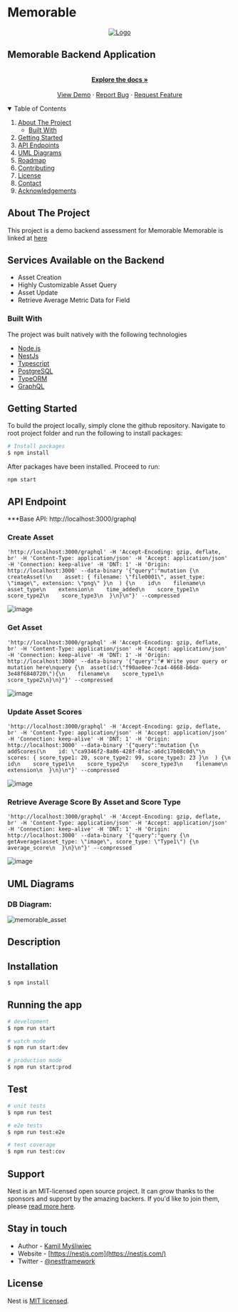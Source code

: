 # Memorable
<p align="center">
  <a href="https://www.memorableai.com/">
    <img src="https://user-images.githubusercontent.com/65955286/159771902-0c5f42ec-0610-4fb3-a706-63f4e15a4758.png" alt="Logo">
  </a>
 
 <h2>Memorable Backend Application  </h2>
 </P>

 <p align="center">
    <br />
    <a href="https://github.com/nwokoyepraise/memorable"><strong>Explore the docs »</strong></a>
    <br />
    <br />
    <a href="https://heroku-memorableai-38ah2.herokuapp.com/graphql">View Demo</a>
    ·
    <a href="https://github.com/nwokoyepraise/memorable/issues">Report Bug</a>
    ·
    <a href="https://github.com/nwokoyepraise/memorable/issues">Request Feature</a>
  </p>
</p>

<!-- TABLE OF CONTENTS -->
<details open="open">
  <summary>Table of Contents</summary>
  <ol>
    <li>
      <a href="#about-the-project">About The Project</a>
      <ul>
        <li><a href="#built-with">Built With</a></li>
      </ul>
    </li>
    <li>
      <a href="#getting-started">Getting Started</a>
    </li>
    <li><a href="#api-endpoints">API Endpoints</a></li>
    <li><a href="#uml-diagrams">UML Diagrams</a></li>
    <li><a href="#roadmap">Roadmap</a></li>
    <li><a href="#contributing">Contributing</a></li>
    <li><a href="#license">License</a></li>
    <li><a href="#contact">Contact</a></li>
    <li><a href="#acknowledgements">Acknowledgements</a></li>
  </ol>
</details>



<!-- ABOUT THE PROJECT -->
## About The Project
This project is a demo backend assessment for Memorable 
Memorable is linked at <a href="https://www.memorableai.com/">here</a>

<!-- END POINTS -->
## Services Available on the Backend
- Asset Creation
- Highly Customizable Asset Query
- Asset Update
- Retrieve Average Metric Data for Field

### Built With

The project was built natively with the following technologies
* [Node.js](https://nodejs.org)
* [NestJs](https://nestjs.com/)
* [Typescript](https://www.typescriptlang.org/)
* [PostgreSQL](https://www.postgresql.org/)
* [TypeORM](https://typeorm.io/#/)
* [GraphQL](https://graphql.org/)



<!-- GETTING STARTED -->
## Getting Started

To build the project locally, simply clone the github repository. Navigate to root project folder and run the following to install packages:

```bash
# Install packages
$ npm install
```

After packages have been installed. Proceed to run:

`npm start`

## API Endpoint

***Base API: http://localhost:3000/graphql

### Create Asset
```curl 
'http://localhost:3000/graphql' -H 'Accept-Encoding: gzip, deflate, br' -H 'Content-Type: application/json' -H 'Accept: application/json' -H 'Connection: keep-alive' -H 'DNT: 1' -H 'Origin: http://localhost:3000' --data-binary '{"query":"mutation {\n  createAsset(\n    asset: { filename: \"file0001\", asset_type: \"image\", extension: \"png\" }\n  ) {\n    id\n    filename\n    asset_type\n    extension\n    time_added\n    score_type1\n    score_type2\n    score_type3\n  }\n}\n"}' --compressed
```

![image](https://user-images.githubusercontent.com/65955286/159782126-18a82948-4462-4209-ad5d-a4d3416d9173.png)


### Get Asset
```curl 
'http://localhost:3000/graphql' -H 'Accept-Encoding: gzip, deflate, br' -H 'Content-Type: application/json' -H 'Accept: application/json' -H 'Connection: keep-alive' -H 'DNT: 1' -H 'Origin: http://localhost:3000' --data-binary '{"query":"# Write your query or mutation here\nquery {\n  asset(id:\"f90ae0ee-7ca4-4668-b6da-3e48f6840720\"){\n    filename\n    score_type1\n    score_type2\n}\n}"}' --compressed
```

![image](https://user-images.githubusercontent.com/65955286/159782975-15398dc5-ad84-4bb9-a0a0-c3d4443d3750.png)

### Update Asset Scores
```curl
'http://localhost:3000/graphql' -H 'Accept-Encoding: gzip, deflate, br' -H 'Content-Type: application/json' -H 'Accept: application/json' -H 'Connection: keep-alive' -H 'DNT: 1' -H 'Origin: http://localhost:3000' --data-binary '{"query":"mutation {\n  addScores(\n    id: \"ca9346f2-8a86-428f-8fac-a6dc17b08c0d\"\n    scores: { score_type1: 20, score_type2: 99, score_type3: 23 }\n  ) {\n    id\n    score_type1\n    score_type2\n    score_type3\n    filename\n    extension\n  }\n}\n"}' --compressed
```

![image](https://user-images.githubusercontent.com/65955286/159783472-9ad8739d-21c6-4d98-90b1-d2fef6fedd72.png)

### Retrieve Average Score By Asset and Score Type
```curl
'http://localhost:3000/graphql' -H 'Accept-Encoding: gzip, deflate, br' -H 'Content-Type: application/json' -H 'Accept: application/json' -H 'Connection: keep-alive' -H 'DNT: 1' -H 'Origin: http://localhost:3000' --data-binary '{"query":"query {\n  getAverage(asset_type: \"image\", score_type: \"Type1\") {\n    average_score\n  }\n}\n"}' --compressed
```

![image](https://user-images.githubusercontent.com/65955286/159783847-7eb5d128-4852-4240-951b-a14b95b26a67.png)

<!-- UML DIAGRAM -->
## UML Diagrams

### DB Diagram:


![memorable_asset](https://user-images.githubusercontent.com/65955286/159785931-8f52cd50-e079-4f18-af1b-624aa24f809a.svg)

## Description



## Installation

```bash
$ npm install
```

## Running the app

```bash
# development
$ npm run start

# watch mode
$ npm run start:dev

# production mode
$ npm run start:prod
```

## Test

```bash
# unit tests
$ npm run test

# e2e tests
$ npm run test:e2e

# test coverage
$ npm run test:cov
```

## Support

Nest is an MIT-licensed open source project. It can grow thanks to the sponsors and support by the amazing backers. If you'd like to join them, please [read more here](https://docs.nestjs.com/support).

## Stay in touch

- Author - [Kamil Myśliwiec](https://kamilmysliwiec.com)
- Website - [https://nestjs.com](https://nestjs.com/)
- Twitter - [@nestframework](https://twitter.com/nestframework)

## License

Nest is [MIT licensed](LICENSE).
